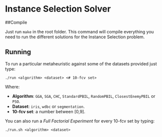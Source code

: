 Instance Selection Solver
=========================

##Compile

Just run `make` in the root folder. This command will compile everything you need to run the different solutions for the Instance Selection problem.

## Running

To run a particular metaheuristic against some of the datasets provided just type:

	./run <algorithm> <dataset> <# 10-fcv set>

Where:

- **Algorithm**: `GGA`, `SGA`, `CHC`, `StandardPBIL`, `RandomPBIL`, `ClosestEnemyPBIL` or `PSO`.
- **Dataset**: `iris`, `wdbc` or `segmentation`.
- **10-fcv set**: a number between [0,9].

You can also run a *Full Factorial Experiment* for every 10-fcv set by typing:

	./run.sh <algorithm> <dataset>
